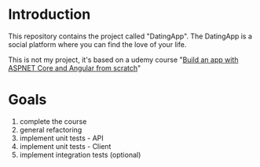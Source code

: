 # Introduction

This repository contains the project called "DatingApp". The DatingApp is a social platform where you can find the love of your life. 

This is not my project, it's based on a udemy course "[Build an app with ASPNET Core and Angular from scratch](https://www.udemy.com/course/build-an-app-with-aspnet-core-and-angular-from-scratch/)"

# Goals

1. complete the course
2. general refactoring
3. implement unit tests - API
4. implement unit tests - Client
5. implement integration tests (optional)